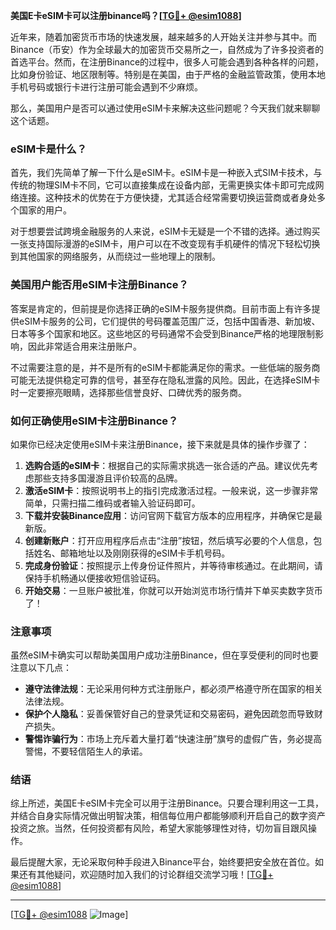 **美国E卡eSIM卡可以注册binance吗？[[TG💪+ @esim1088](https://t.me/s/esim1088)]**

近年来，随着加密货币市场的快速发展，越来越多的人开始关注并参与其中。而Binance（币安）作为全球最大的加密货币交易所之一，自然成为了许多投资者的首选平台。然而，在注册Binance的过程中，很多人可能会遇到各种各样的问题，比如身份验证、地区限制等。特别是在美国，由于严格的金融监管政策，使用本地手机号码或银行卡进行注册可能会遇到不少麻烦。

那么，美国用户是否可以通过使用eSIM卡来解决这些问题呢？今天我们就来聊聊这个话题。

### eSIM卡是什么？

首先，我们先简单了解一下什么是eSIM卡。eSIM卡是一种嵌入式SIM卡技术，与传统的物理SIM卡不同，它可以直接集成在设备内部，无需更换实体卡即可完成网络连接。这种技术的优势在于方便快捷，尤其适合经常需要切换运营商或者身处多个国家的用户。

对于想要尝试跨境金融服务的人来说，eSIM卡无疑是一个不错的选择。通过购买一张支持国际漫游的eSIM卡，用户可以在不改变现有手机硬件的情况下轻松切换到其他国家的网络服务，从而绕过一些地理上的限制。

### 美国用户能否用eSIM卡注册Binance？

答案是肯定的，但前提是你选择正确的eSIM卡服务提供商。目前市面上有许多提供eSIM卡服务的公司，它们提供的号码覆盖范围广泛，包括中国香港、新加坡、日本等多个国家和地区。这些地区的号码通常不会受到Binance严格的地理限制影响，因此非常适合用来注册账户。

不过需要注意的是，并不是所有的eSIM卡都能满足你的需求。一些低端的服务商可能无法提供稳定可靠的信号，甚至存在隐私泄露的风险。因此，在选择eSIM卡时一定要擦亮眼睛，选择那些信誉良好、口碑优秀的服务商。

### 如何正确使用eSIM卡注册Binance？

如果你已经决定使用eSIM卡来注册Binance，接下来就是具体的操作步骤了：

1. **选购合适的eSIM卡**：根据自己的实际需求挑选一张合适的产品。建议优先考虑那些支持多国漫游且评价较高的品牌。
2. **激活eSIM卡**：按照说明书上的指引完成激活过程。一般来说，这一步骤非常简单，只需扫描二维码或者输入验证码即可。
3. **下载并安装Binance应用**：访问官网下载官方版本的应用程序，并确保它是最新版。
4. **创建新账户**：打开应用程序后点击“注册”按钮，然后填写必要的个人信息，包括姓名、邮箱地址以及刚刚获得的eSIM卡手机号码。
5. **完成身份验证**：按照提示上传身份证件照片，并等待审核通过。在此期间，请保持手机畅通以便接收短信验证码。
6. **开始交易**：一旦账户被批准，你就可以开始浏览市场行情并下单买卖数字货币了！

### 注意事项

虽然eSIM卡确实可以帮助美国用户成功注册Binance，但在享受便利的同时也要注意以下几点：

- **遵守法律法规**：无论采用何种方式注册账户，都必须严格遵守所在国家的相关法律法规。
- **保护个人隐私**：妥善保管好自己的登录凭证和交易密码，避免因疏忽而导致财产损失。
- **警惕诈骗行为**：市场上充斥着大量打着“快速注册”旗号的虚假广告，务必提高警惕，不要轻信陌生人的承诺。

### 结语

综上所述，美国E卡eSIM卡完全可以用于注册Binance。只要合理利用这一工具，并结合自身实际情况做出明智决策，相信每位用户都能够顺利开启自己的数字资产投资之旅。当然，任何投资都有风险，希望大家能够理性对待，切勿盲目跟风操作。

最后提醒大家，无论采取何种手段进入Binance平台，始终要把安全放在首位。如果还有其他疑问，欢迎随时加入我们的讨论群组交流学习哦！[[TG💪+ @esim1088](https://t.me/s/esim1088)]

---

[[TG💪+ @esim1088](https://t.me/s/esim1088) ![Image](https://i.postimg.cc/4NQfJmqS/Snipaste-2025-05-13-00-14-12.png)]